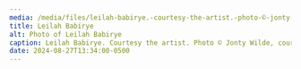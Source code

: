 ```yaml
---
media: /media/files/leilah-babirye.-courtesy-the-artist.-photo-©-jonty-wilde-courtesy-ysp-10-.jpg
title: Leilah Babirye
alt: Photo of Leilah Babirye
caption: Leilah Babirye. Courtesy the artist. Photo © Jonty Wilde, courtesy YSP.
date: 2024-08-27T13:34:00-0500
---
```

